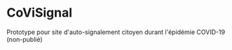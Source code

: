 # CoViSignal

Prototype pour site d'auto-signalement citoyen durant l'épidémie COVID-19 (non-publié)
